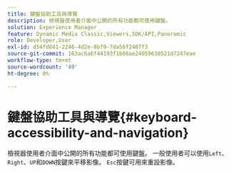 ```yaml
---
title: 鍵盤協助工具與導覽
description: 檢視器使用者介面中公開的所有功能都可使用鍵盤。
solution: Experience Manager
feature: Dynamic Media Classic,Viewers,SDK/API,Panoramic
role: Developer,User
exl-id: d54fd841-2246-4d2e-8bf9-7da56f2487f3
source-git-commit: 163ac6a6f44193f1b66ae24059630521d7247eae
workflow-type: tm+mt
source-wordcount: '49'
ht-degree: 0%

---
```


# 鍵盤協助工具與導覽{#keyboard-accessibility-and-navigation}

檢視器使用者介面中公開的所有功能都可使用鍵盤。
一般使用者可以使用`Left`、`Right`、`UP`和`DOWN`按鍵來平移影像。
`Esc`按鍵可用來重設影像。

